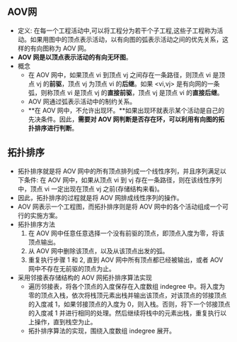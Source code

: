 
## AOV网
- 定义: 在每一个工程活动中,可以将工程分为若干个子工程,这些子工程称为活动。如果用图中的顶点表示活动，以有向图的弧表示活动之间的优先关系，这样的有向图称为 AOV 网。
- **AOV 网是以顶点表示活动的有向无环图**。
- 概念
    + 在 AOV 网中，如果顶点 vi 到顶点 vj 之间存在一条路径，则顶点 vi 是顶点 vj 的**前驱**，顶点 vj 为顶点 vi 的**后继**。如果 <vi,vj> 是有向网的一条弧，则称顶点 vi 是顶点 vj 的**直接前驱**，顶点 vj 是顶点 vi 的**直接后继**。
    + AOV 网通过弧表示活动中的制约关系。
    + **在 AOV 网中，不允许出现环。**如果出现环就表示某个活动是自己的先决条件。因此，**需要对 AOV 网判断是否存在环，可以利用有向图的拓扑排序进行判断**。

## 拓扑排序
- 拓扑排序就是将 AOV 网中的所有顶点排列成一个线性序列，并且序列满足以下条件: 在 AOV 网中，如果从顶点 vi 到 vj 存在一条路径，则在该线性序列中，顶点 vi 一定出现在顶点 vj 之前(存储结构来看)。
- 因此，拓扑排序的过程就是将 AOV 网排成线性序列的操作。
- AOV 网表示一个工程图，而拓扑排序则是将 AOV 网中的各个活动组成一个可行的实施方案。
- 拓扑排序方法
    1. 在 AOV 网中任意任意选择一个没有前驱的顶点，即顶点入度为零，将该顶点输出。
    2. 从 AOV 网中删除该顶点，以及从该顶点出发的弧。
    3. 重复执行步骤 1 和 2, 直到 AOV 网中所有顶点都已经被输出，或者 AOV 网中不存在无前驱的顶点为止。
- 采用邻接表存储结构的 AOV 网拓扑排序算法实现
    + 遍历邻接表，将各个顶点的入度保存在入度数组 indegree 中。将入度为零的顶点入栈，依次将栈顶元素出栈并输出该顶点，对该顶点的邻接顶点的入度减 1，如果邻接顶点的入度为 0，则入栈。否则，将下一个邻接顶点的入度减 1 并进行相同的处理。然后继续将栈中的元素出栈，重复执行以上操作，直到栈空为止。
    + 拓扑排序算法的实现，围绕入度数组 indegree 展开。

